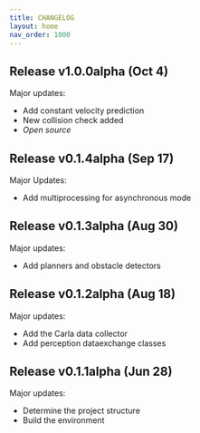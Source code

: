 ```yaml
---
title: CHANGELOG
layout: home
nav_order: 1000
---
```

## Release v1.0.0alpha (Oct 4)
Major updates:
- Add constant velocity prediction
- New collision check added
- *Open source*

## Release v0.1.4alpha (Sep 17)
Major Updates:
- Add multiprocessing for asynchronous mode

## Release v0.1.3alpha (Aug 30)
Major updates:
- Add planners and obstacle detectors

## Release v0.1.2alpha (Aug 18)
Major updates:
- Add the Carla data collector
- Add perception dataexchange classes

## Release v0.1.1alpha (Jun 28)
Major updates:
- Determine the project structure
- Build the environment